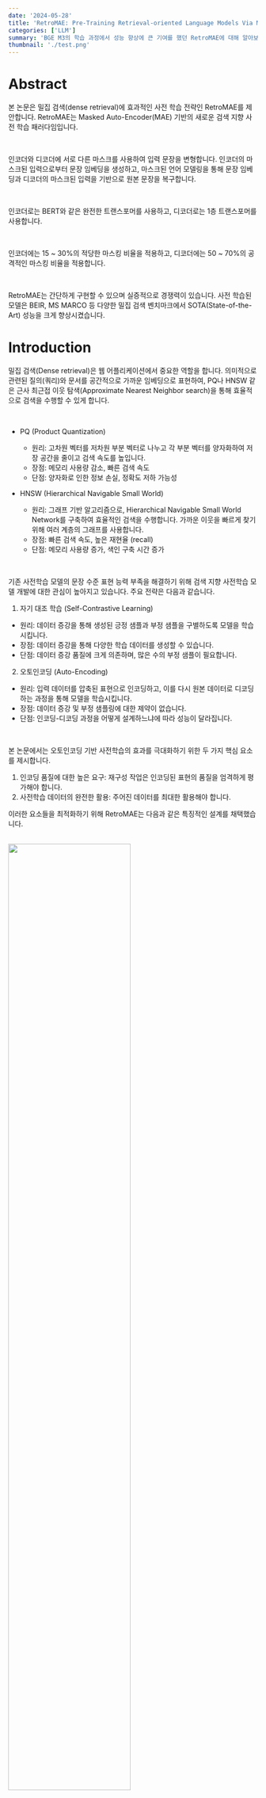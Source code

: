```yaml
---
date: '2024-05-28'
title: 'RetroMAE: Pre-Training Retrieval-oriented Language Models Via Masked Auto-Encoder 논문 리뷰'
categories: ['LLM']
summary: 'BGE M3의 학습 과정에서 성능 향상에 큰 기여를 했던 RetroMAE에 대해 알아보자!'
thumbnail: './test.png'
---
```


<div id="Abstract"></div>

# Abstract

본 논문은 밀집 검색(dense retrieval)에 효과적인 사전 학습 전략인 RetroMAE를 제안합니다. RetroMAE는 Masked Auto-Encoder(MAE) 기반의 새로운 검색 지향 사전 학습 패러다임입니다.

<br>

인코더와 디코더에 서로 다른 마스크를 사용하여 입력 문장을 변형합니다. 인코더의 마스크된 입력으로부터 문장 임베딩을 생성하고, 마스크된 언어 모델링을 통해 문장 임베딩과 디코더의 마스크된 입력을 기반으로 원본 문장을 복구합니다.

<br>

인코더로는 BERT와 같은 완전한 트랜스포머를 사용하고, 디코더로는 1층 트랜스포머를 사용합니다.

<br>

인코더에는 15 ~ 30%의 적당한 마스킹 비율을 적용하고, 디코더에는 50 ~ 70%의 공격적인 마스킹 비율을 적용합니다.

<br>

RetroMAE는 간단하게 구현할 수 있으며 실증적으로 경쟁력이 있습니다. 사전 학습된 모델은 BEIR, MS MARCO 등 다양한 밀집 검색 벤치마크에서 SOTA(State-of-the-Art) 성능을 크게 향상시켰습니다.

<div id="Introduction"></div>

# Introduction

밀집 검색(Dense retrieval)은 웹 어플리케이션에서 중요한 역할을 합니다. 의미적으로 관련된 질의(쿼리)와 문서를 공간적으로 가까운 임베딩으로 표현하여, PQ나 HNSW 같은 근사 최근접 이웃 탐색(Approximate Nearest Neighbor search)을 통해 효율적으로 검색을 수행할 수 있게 합니다.

<br>

- PQ (Product Quantization)

  - 원리: 고차원 벡터를 저차원 부분 벡터로 나누고 각 부분 벡터를 양자화하여 저장 공간을 줄이고 검색 속도를 높입니다.
  - 장점: 메모리 사용량 감소, 빠른 검색 속도
  - 단점: 양자화로 인한 정보 손실, 정확도 저하 가능성

- HNSW (Hierarchical Navigable Small World)
  - 원리: 그래프 기반 알고리즘으로, Hierarchical Navigable Small World Network를 구축하여 효율적인 검색을 수행합니다. 가까운 이웃을 빠르게 찾기 위해 여러 계층의 그래프를 사용합니다.
  - 장점: 빠른 검색 속도, 높은 재현율 (recall)
  - 단점: 메모리 사용량 증가, 색인 구축 시간 증가

<br>

기존 사전학습 모델의 문장 수준 표현 능력 부족을 해결하기 위해 검색 지향 사전학습 모델 개발에 대한 관심이 높아지고 있습니다. 주요 전략은 다음과 같습니다.

1. 자기 대조 학습 (Self-Contrastive Learning)

- 원리: 데이터 증강을 통해 생성된 긍정 샘플과 부정 샘플을 구별하도록 모델을 학습시킵니다.
- 장점: 데이터 증강을 통해 다양한 학습 데이터를 생성할 수 있습니다.
- 단점: 데이터 증강 품질에 크게 의존하며, 많은 수의 부정 샘플이 필요합니다.

2. 오토인코딩 (Auto-Encoding)

- 원리: 입력 데이터를 압축된 표현으로 인코딩하고, 이를 다시 원본 데이터로 디코딩하는 과정을 통해 모델을 학습시킵니다.
- 장점: 데이터 증강 및 부정 샘플링에 대한 제약이 없습니다.
- 단점: 인코딩-디코딩 과정을 어떻게 설계하느냐에 따라 성능이 달라집니다.

<br>

본 논문에서는 오토인코딩 기반 사전학습의 효과를 극대화하기 위한 두 가지 핵심 요소를 제시합니다.

1. 인코딩 품질에 대한 높은 요구: 재구성 작업은 인코딩된 표현의 품질을 엄격하게 평가해야 합니다.
2. 사전학습 데이터의 완전한 활용: 주어진 데이터를 최대한 활용해야 합니다.

이러한 요소들을 최적화하기 위해 RetroMAE는 다음과 같은 특징적인 설계를 채택했습니다.

<br>

<img style="width: 70%;" src="retroMAE/figure1.PNG">

- 새로운 MAE 워크플로우: 입력 문장은 두 개의 다른 마스크를 통해 두 번 변형됩니다.
  - 인코더는 첫 번째 마스크된 입력을 사용하여 문장 임베딩을 생성합니다.
  - 디코더는 두 번째 마스크된 입력과 문장 임베딩을 결합하여 마스크된 언어 모델링(MLM)을 통해 원본 문장을 복구합니다.
- 비대칭 구조: RetroMAE는 비대칭 모델 구조를 사용합니다.
  - 인코더는 입력 문장에 대한 판별적인 임베딩을 생성할 수 있는 완전한 BERT 모델입니다.
  - 디코더는 입력 문장을 재구성하는 역할을 수행하는 단일 레이어 트랜스포머로 구성되어 매우 단순화되었습니다.
- 비대칭 마스킹 비율: 인코더와 디코더의 입력에 대해 서로 다른 마스킹 비율을 적용합니다.
  - 인코더 입력은 MLM에서 일반적으로 사용되는 비율보다 약간 높은 15~30%로 마스킹됩니다.
  - 디코더 입력은 훨씬 더 공격적인 50~70% 비율로 마스킹됩니다.

RetroMAE의 설계는 다음과 같은 이유로 사전학습 효과를 높이는 데 유리합니다.

<br>

- 인코딩 품질 향상

기존의 auto-regression 방식은 디코딩 과정에서 접두사에만 집중할 수 있으며, MLM은 입력 토큰의 일부(15%)만 마스킹합니다.

<br>

RetroMAE는 디코딩을 위해 입력의 대부분을 공격적으로 마스킹하여 디코더 입력만으로는 재구성이 충분하지 않도록 만들고, 문장 임베딩에 크게 의존하도록 합니다.

<br>

그래서 인코더는 입력의 심층적인 의미를 포착해야 합니다.

- 학습 신호 생성

기존 MLM 방식은 입력 토큰의 15%에서만 학습 신호를 생성합니다. 반면, RetroMAE는 입력의 대부분에서 학습 신호를 생성할 수 있습니다.

<br>

디코더가 단일 레이어로 구성되었다는 점을 고려하여,  two-stream attention(Yang et al., 2019)과 position-specific attention mask(Dong et al., 2019)를 기반으로 향상된 디코딩을 제안합니다.

<br>

이를 통해 100%의 토큰을 재구성에 사용할 수 있으며, 각 토큰은 재구성을 위해 고유한 컨텍스트를 샘플링할 수 있습니다.

<br>

RetroMAE는 간단하게 구현할 수 있으며 실증적으로 경쟁력이 있습니다.

<br>

Wikipedia, BookCorpus, MS MARCO 말뭉치를 사용하여 BERT base scale 인코더를 학습했습니다.

<br>

zero-shot setting으로 BEIR에서 평균 45.2점을 기록했습니다.

<br>

지도 학습 설정에서 standard knowledge distillation procedures에 따라 MS MARCO passage retrieval에서 MRR@10 41.6을 달성했습니다

<br>

두 결과 모두 동일한 모델 크기 및 사전학습 조건에서 밀집 검색 모델 중 최고 수준의 성능입니다.

<div id="Methodology"></div>

# Methodology

본 논문에서는 검색 지향 사전학습을 위해 새로운 마스크된 오토인코더 모델을 개발했습니다. 이 모델은 두 가지 모듈로 구성됩니다.

- BERT-like 인코더 $ \Phi enc(·)$: 문장 임베딩을 생성합니다.
- 1층 트랜스포머 기반 디코더 $ \Phi dec(·)$: 문장을 재구성합니다.

### RetroMAE의 작동 방식:

1. 원본 문장 $X$를 $\widetilde{X}_{enc}$로 마스킹합니다.
2. $\widetilde{X}_{enc}$를 인코더에 입력하여 문장 임베딩 $h_{\widetilde{X}}$를 생성합니다.
3. 원본 문장 $X$를 다시 마스킹하여 (다른 마스크 사용) $\widetilde{X}_{dec를}$를 생성합니다.
4. $\widetilde{X}_{dec를}$와 $h_{\widetilde{X}}$를 함께 사용하여 디코더를 통해 원본 문장 $X$를 재구성합니다.

<img style="width: 100%;" src="retroMAE/figure2.PNG">

<div id="Encoding"></div>

## Encoding

인코딩 단계에서는 입력 문장 $X$를 $\widetilde{X}_{enc}$c로 변형합니다. 이 과정에서 일부 토큰이 무작위로 특수 토큰 [M]으로 대체됩니다.

<br>

이때 마스킹 비율은 15~30% 정도로 적당하게 설정하여 입력 정보의 대부분을 유지합니다.

<br>

변형된 입력 $\widetilde{X}_{enc}$는 인코더 $ \Phi enc(·)$에 의해 문장 임베딩 $h_{\widetilde{X}}$로 변환됩니다.

<br>

$h_{\widetilde{X}} ←  \Phi  enc(\widetilde{X}_{enc})$

<br>

인코더는 12개의 레이어와 768개의 hidden dimension을 갖는 BERT와 유사한 구조를 사용하며, 문장의 심층적인 의미를 효과적으로 포착합니다.

<br>

일반적인 관행에 따라, [CLS] 토큰의 최종 hidden 상태를 문장 임베딩으로 선택합니다.

<div id="Decoding"></div>

## Decoding

디코딩 단계에서는 입력 문장 $X$를 $\widetilde{X}_{dec}$로 변형합니다. 

<br>

이때 마스킹 비율은 인코더에서 사용된 것보다 더 공격적으로 50~70%의 토큰이 마스킹됩니다. 마스크된 입력은 문장 임베딩과 결합되어 디코더에 의해 원본 문장으로 재구성됩니다.

<br>

$H_{\widetilde{X}_{dec}} ← [h_{\widetilde{X}} , e_{x1} + p_1, ..., e_{xN} + p_N ]$

<br>

위 식에서 $e_{xi}$는 $x_i(x_i∈masked)$의 임베딩을 나타내며, 추가적인 위치 임베딩 $p_i$가 더해집니다.

<br>

최종적으로, 디코더 $Φ_{dec}$는 다음 목적 함수를 최적화하여 원본 문장 $X$를 재구성하도록 학습됩니다.

<br>

$L_{dec} =\sum_{x_i∈masked}CE(x_i |Φ_{dec}(H_{\widetilde{X}_{dec}}  ))$

<br>

CE는 cross-entropy loss를 의미합니다. 앞서 언급했듯이, 디코더는 1층 트랜스포머 기반으로 구성됩니다.

<br>

공격적인 마스킹과 매우 단순화된 네트워크 구조로 인해 디코딩은 어려운 작업이 되며, 이는 원본 입력을 높은 충실도로 복원하기 위해 고품질의 문장 임베딩 생성을 강제합니다.

<div id="Enhanced Decoding"></div>

## Enhanced Decoding

디코딩 과정의 한 가지 제약은 학습 신호(cross-entropy loss)가 마스크된 토큰에서만 얻어진다는 점입니다.

<br>

또한, 모든 마스크된 토큰은 항상 동일한 컨텍스트$(H_{\widetilde{X}_{dec}})$를 기반으로 재구성됩니다. 우리는 다음 두 가지 조건을 충족하면 사전 학습 효과를 더욱 향상시킬 수 있다고 주장합니다.

1. 입력 문장에서 더 많은 학습 신호를 얻을 수 있어야 합니다.
2. 재구성 작업이 다양한 컨텍스트를 기반으로 수행될 수 있어야 합니다.

이를 위해  two-stream self-attention(Yang et al., 2019)과 position-specific attention mask(Dong et al., 2019)에서 영감을 얻은 향상된 디코딩 방법을 제안합니다. 구체적으로, 디코딩 작업을 위해 두 개의 입력 스트림 $H_1$(쿼리) 및 $H_2$(컨텍스트)를 생성합니다.

<br>

$H_1 ← [h_{\widetilde{X}} + p_0, ..., h_{\widetilde{X}} + p_N ]$

$H_2 ← [h_{\widetilde{X}} , e_{x_1} + p_1, ..., e_{x_N} + p_N ]$

<br>

여기서 $e_{x_i}$는 마스킹 하지 않고 입력 문장 $X$의 모든 토큰에 대한 임베딩을 활용합니다.

<br>

또한, 위치 특정 어텐션 마스크 $M ∈ R^{L×L}$을 도입하여 self-attention을 수행합니다.

<br>

$Q = H_1W^Q, K = H_2W^K, V = H_2W^V$

<br>

$M_{ij}=\left\{\begin{matrix}
0, \; can \, be \, attended,\\−∞, \; masked;
\end{matrix}\right.$

<br>

$A = softmax(\frac{Q^T K }{\sqrt{d}} + M)V.$


<br>

출력 $A$는 $H_1$과 함께 원본 입력을 재구성하는 데 사용됩니다. 최종적으로 다음 목적 함수를 최적화합니다.

<br>

$L_{dec} = \sum_{x_i∈X} CE(x_i |A, H_1)$

<br>

<div id="sic7"></div>

디코더는 단 하나의 트랜스포머 레이어로 구성되어 있으므로, 각 토큰 $x_i$는 행렬 $M$의 $i$번째 행에서 볼 수 있는 컨텍스트를 기반으로 재구성됩니다. 

<br>

<img style="width: 46%;" src="retroMAE/sic1.PNG">

<br>

$s(X$≠$i)$: 현재 토큰 $x_i$를 제외한 나머지 입력 문장 $X$에서 일부 토큰들을 무작위로 선택

<br>

$(i$≠$0)$: 문장 시작 토큰 [CLS]에 해당하는 첫 번째 위치는 항상 모든 토큰에게 공개됩니다. 이는 문장 전체의 의미를 담고 있는 [CLS] 토큰을 모든 토큰이 참조할 수 있도록 하여 문맥 정보를 더 잘 활용하도록 합니다.

<br>

본 논문에서는 향상된 디코딩을 포함한 RetroMAE 사전 학습 워크플로우를 알고리즘 1로 요약합니다.

<br>

<img style="width: 50%;" src="retroMAE/algo1.PNG">

<br>

BERT의 기존 마스크된 언어 모델링(MLM) 작업은 인코더에 유지됩니다. 인코더의 손실 $L_{enc}$는 디코더의 손실 $L_{dec}$와 함께 최종 학습 손실을 구성합니다.

<br>

### RetroMAE 사전 학습 워크플로우의 특징

1. 까다로운 재구성 작업

공격적인 마스킹 비율과 매우 단순화된 디코더 네트워크 구조로 인해 재구성 작업이 어려워졌습니다. 이는 인코더가 입력 문장의 의미를 충분히 포착하도록 강제하여 고품질의 문장 임베딩을 생성하게 합니다.

2. 풍부한 사전 학습 신호

입력 문장의 모든 토큰이 재구성에 사용될 수 있으므로 비지도 말뭉치에서 풍부한 사전 학습 신호를 얻을 수 있습니다. 이는 기존 MLM 방식(마스크된 토큰의 15%만 사용)보다 더 많은 정보를 활용하여 모델을 학습시킬 수 있음을 의미합니다.

3. 간단한 구현

정교한 데이터 증강 및 부정 샘플링이 필요하지 않습니다. 디코더의 단순성으로 인해 BERT/RoBERTa 스타일의 기존 사전 학습과 유사한 계산 비용을 유지합니다.

<div id="Experimental Studies"></div>

# Experimental Studies

<div id="Experiment Settings"></div>

## Experiment Settings

###  Pre-training

- 영어 Wikipedia 및 BookCorpus

BERT (Devlin et al., 2019)에서 사용된 것과 동일한 사전 학습 말뭉치를 재사용합니다. SEED (Lu et al., 2021), Condenser (Gao and Callan, 2021)와 같은 이전 검색 지향 사전 학습 연구에서도 자주 사용되는 데이터셋입니다.

- MS MARCO 말뭉치

coCondenser (Gao and Callan, 2022)를 따라 MS MARCO(Bing 검색 엔진에서 얻은 질의와 문서 쌍으로 구성된 대규모 데이터셋) 말뭉치를 사용하여 밀집 검색을 위한 도메인 내 사전 학습 효과를 분석합니다. 

<br> 

MS MARCO 데이터셋을 사용한 in-domain pre-training이 MS MARCO 자체의 검색 성능에는 중요한 영향을 미치지만, 다른 데이터셋에는 큰 영향을 미치지 않는다는 것을 발견했습니다.

### Evaluation

1. MS MARCO (Nguyen et al., 2016)

Bing 검색에서 가져온 질의를 포함하며, 본 논문에서는 502,939개의 학습 질의와 6,980개의 평가 질의(Dev)를 포함하는 passage retrieval task를 사용합니다. 880만 개의 후보 passage 중에서 답변을 검색해야 합니다.

2. Natural Questions (Kwiatkowski et al., 2019)

Google에서 가져온 질의로 구성되며, 79,168개의 학습 질의, 8,757개의 개발 질의, 3,610개의 테스트 질의가 있습니다. 21,015,324개의 Wikipedia passage 중에서 답변을 검색해야 합니다.

3. BEIR benchmark (Thakur et al., 2021)

zero-shot 검색 성능을 평가합니다. BEIR은 사전 학습된 모델을 MS MARCO 질의로 미세 조정하고 다른 18개 데이터셋에 대한 zero-shot transferability을 평가합니다. 

<br>

저희 실험 연구에서는 세 가지 유형의 기준 방법(baseline methods)을 고려합니다.

### Generic models

본 실험에서는 다음과 같은 일반적인 사전 학습된 언어 모델을 사용합니다.

1. BERT (Devlin et al., 2019): 실제 응용에서 가장 널리 사용되는 사전 학습된 언어 모델입니다. 또한, 밀집 검색을 위한 인코딩 네트워크로 자주 미세 조정됩니다.

2. RoBERTa (Liu et al., 2019): 상당히 확장된 학습 데이터와 개선된 학습 설정을 통해 BERT를 향상시킨 모델입니다.

3. DeBERTa (He et al., 2020b): 분리된 어텐션 메커니즘과 향상된 마스크 디코더를 통해 BERT 및 RoBERTa를 더욱 개선한 모델입니다. GLUE 및 SuperGLUE와 같은 NLU 벤치마크에서 가장 강력한 사전 학습 모델 중 하나입니다.

### Retrieval oriented models

1. 자기 대조 학습 (Self-Contrastive Learning, SCL) 기반 모델

- SimCSE (Gao et al., 2021): 드롭아웃으로 증강된 앵커 문장의 여러 버전을 구별하도록 언어 모델을 학습합니다.
- LaPraDoR (Xu et al., 2022): 기존 ICT 사전학습(Guu et al., 2020; Chang et al., 2020)을 개선하여 쿼리 및 문서 인코더를 반복적으로 학습시켜 부정 샘플의 규모를 확장합니다.
- DiffCSE (Chuang et al., 2022): 자기 대조 학습과 조건부 차이 예측을 함께 활용하여 SimCSE를 향상시킵니다.

2. 오토인코딩 (Auto-Encoding, AE) 기반 모델

- Condenser (Gao and Callan, 2021): 문장 임베딩을 인코더의 중간 hidden state와 결합하여 마스크 언어 모델링(MLM) 디코더를 활용하여 마스크된 토큰을 예측합니다.
- SEED (Lu et al., 2021): 문장 임베딩을 사용하여 auto-regression 방식으로 원본 입력을 복구합니다.

### Implementation details

RetroMAE는 인코더로 bi-directional transformers를 사용하며, 12개의 레이어, 768개의 hidden dimension, 30522개의 토큰 어휘(BERT base와 동일)를 가지고 있습니다. 

<br>

디코더는 1개의 레이어로 구성된 트랜스포머입니다. 기본 마스킹 비율은 인코더의 경우 0.3, 디코더의 경우 0.5입니다.

- 학습 환경

  - 8개의 Nvidia A100 (40GB) GPU를 갖춘 머신에서 학습이 진행됩니다.
  - AdamW 옵티마이저를 사용하며, 학습률은 1e-4, 배치 크기는 디바이스당 32, 총 8 에폭 동안 학습합니다.
  
- 소프트웨어 환경

    - PyTorch 1.8 및 HuggingFace transformers 4.16으로 구현되었습니다.

- 평가 방법

  - Zero-shot 평가: BEIR의 공식 스크립트를 사용하여 사전 학습된 모델을 준비하고 평가합니다.
  
    <br>
  
  - 지도 학습 평가: DPR (Karpukhin et al., 2020) 및 ANCE (Xiong et al., 2020)를 사용하여 사전 학습된 모델을 미세 조정하고 평가합니다.

    <br>

  - MS MARCO 평가: standard knowledge distillation 기법을 사용하여 모델 성능을 평가합니다. <br>구체적으로, ANCE로 미세 조정된 bi-encoder가 질문과 관련 없지만 bi-encoder가 관련 있다고 잘못 판단하는 문서 hard negatives에 대해 BERT base scale cross-encoder를 학습시키고, KL-divergence를 최소화하여 bi-encoder를 추가로 미세 조정합니다. <br> <br> cross-encoder: 질문과 문서를 함께 입력으로 받아 관련성을 직접적으로 예측하는 모델 

<div id="Main Results"></div>

## Main Results

### Zero-shot evaluations

<img style="width: 100%;" src="retroMAE/table1.PNG">

<br>

RetroMAE는 대부분의 데이터셋에서 최고 성능을 보이며, 가장 강력한 기준 모델보다 총 평균 4.5% 높은 성능을 달성했습니다. 

<br>

Zero-shot 성능 향상은 모델 규모 증가나 사전 학습 데이터 증강이 아닌, 순전히 사전 학습 알고리즘 업그레이드를 통해 이루어졌다는 점에서 주목할 만합니다.

### supervised evaluations

pre-trained models을 DPR 및 ANCE로 미세 조정하여 지도 학습 평가를 수행했습니다. 기준 모델은 일반 사전 학습 모델과 검색 지향 사전 학습 모델로 나누어 비교했습니다.

<br>

<img style="width: 100%;" src="retroMAE/table23.PNG">

<br>

RetroMAE는 DPR 및 ANCE 미세 조정 모두에서 기준 모델들보다 뛰어난 성능을 유지했습니다.
  - DPR 미세 조정: 두 데이터셋에서 가장 강력한 기준 모델보다 MRR@10 1.96%, Recall@10 1.48% 높은 성능을 보였습니다.
  - ANCE 미세 조정: 두 데이터셋에서 가장 강력한 기준 모델보다 MRR@10 1.42%, Recall@10 1.41% 높은 성능을 보였습니다.

본 논문에서는 위 결과 외에도 몇 가지 흥미로운 관찰 결과를 제시하고 있습니다.

1. 일반적인 사전학습 방법의 한계

일반적인 자연어 이해(NLU) 분야에서 성능 향상을 가져온 고급 사전학습 방법이 밀집 검색 성능 향상에는 반드시 기여하지 않는다는 점이 확인되었습니다. 

<br>

특히, RoBERTa와 DeBERTa는 BERT를 크게 개선한 모델이지만, 일반적인 NLU 벤치마크에서 보여준 성능 향상만큼 dense retrieval에서는 BERT보다 더 나은 성능을 보이지 못했습니다. 

<br>

이는 검색 지향 사전 학습 모델 개발의 필요성을 뒷받침하는 결과입니다.

2. 오토인코딩 기반 사전학습의 우수성

SEED, Condenser, RetroMAE와 같은 오토인코딩(AE) 기반 사전 학습 방식은 zero-shot 및 지도 학습 평가 모두에서 일반적인 사전 학습 모델과  self-contrastive learning(SCL) 기반 사전 학습 모델보다 훨씬 더 우수한 성능을 보였습니다. 

<br>

이는 dense retrieval에는 오토인코딩 방식이 더 적합하다는 것을 실증적으로 증명합니다

3. self-contrastive learning 기반 사전학습 모델의 미세 조정 한계

SCL 기반 사전 학습 모델은 미세 조정을 통해 일반적인 사전 학습 모델에 비해 약간의 성능 향상만을 가져올 뿐입니다.

<br>

지도 학습 및 zero-shot 평가에서 두 모델의 성능이 비슷하게 나타난다는 점에서 이를 확인할 수 있습니다.

<br>

이러한 결과는 최근 dense retrieval(BERT vs. ICT) 및 이미지 처리(BEiT vs. MoCo/DINO) 연구에서도 보고된 바 있으며, SCL 모델은 미세 조정 잠재력이 상대적으로 제한적이라는 점을 시사합니다.

<div id="Ablation Studies"></div>

## Ablation Studies

<img style="width: 100%;" src="retroMAE/table6.PNG">

### decoding method

enhanced decoding (w.)이 basic decoding (w.o.)보다 성능이 월등히 뛰어난 것을 확인했습니다.

<br>

basic decoding은 입력 토큰의 50%만 재구성에 사용하며, 모든 토큰이 동일한 컨텍스트를 기반으로 예측됩니다.

<br>

enhanced decoding은 입력 토큰 전체를 재구성에 사용되며, 각 토큰은 <a href="#sic7">해당 수식</a>에 따라 샘플링된 고유한 컨텍스트를 기반으로 재구성됩니다.

### decoder size

디코더의 트랜스포머 레이어 수를 1개에서 3개로 늘려 실험을 진행했습니다. (향상된 디코딩은 단일 레이어 트랜스포머에만 적용 가능하므로 이 실험에서는 비활성화되었습니다.)

<br>

계산 비용은 증가했지만, 디코더 크기를 키우는 것이 실질적인 성능 향상을 가져오지 않았습니다. 향상된 디코딩을 사용할 수 없다는 점을 고려하면, 1개 레이어 디코더가 최선의 선택임을 알 수 있습니다.

### masking ratios of decoder

디코더 마스킹 비율을 0.15에서 0.9까지 증가시키며, enhanced decoding 사용 여부에 따라 두가지 실험을 진행하였습니다.

<br>

두 실험 모두 공격적인 마스킹 비율을 적용할수록 검색 품질이 크게 향상되는 것을 확인했습니다.

<br>

enhanced decoding (w.)을 사용한 경우 최적 성능은 0.5에서, basic decoding (w.o.)는 0.7에서 달성되었습니다.

<br>

이는 enhanced decoding에서는 모든 입력 토큰을 재구성하지만, basic decoding에서는 마스크된 토큰만 재구성하기 때문에 더 많은 학습 신호를 얻기 위해 더 높은 마스킹 비율을 사용하기 때문으로 추정됩니다.

### encoder’s masking ratio

흥미롭게도, 일반적으로 사용되는 0.15보다 약간 높은 0.3의 마스킹 비율에서도 실험 성능이 향상되었습니다.

<br>

인코더와 디코더 모두 마스킹 비율을 높이면 재구성 난이도가 증가하여 검색 품질이 향상되는 공통적인 이유가 있습니다.

<br>

하지만 디코더와 달리, 인코더의 마스킹 비율이 너무 높으면 (예: 0.9) 검색 성능이 크게 저하됩니다. 이는 입력 문장의 유용한 정보 대부분이 버려지기 때문에 고품질의 문장 임베딩 생성이 어려워지기 때문입니다.

### concluded as follows

1. RetroMAE의 성능은 enhanced decoding을 통해 크게 향상될 수 있습니다.
2. 디코더에는 1층 트랜스포머가 가장 적합합니다.
3. 디코더의 마스킹 비율을 높이고, 인코더의 마스킹 비율을 적절하게 높이면 검색 품질을 향상시킬 수 있습니다.